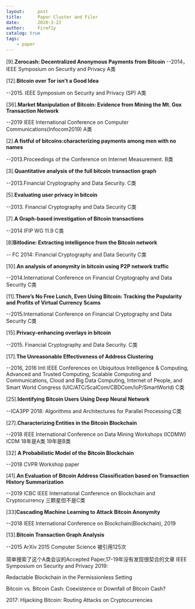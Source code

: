 ```yaml
---
layout:     post
title:      Paper Cluster and Filer
date:       2020-3-22
author:     Firef1y
catalog: true
tags:
    - paper
---
```


[9].**Zerocash: Decentralized Anonymous Payments from Bitcoin**
--2014，IEEE Symposium on Security and Privacy  A类

[12].**Bitcoin over Tor isn't a Good Idea**

--2015. IEEE Symposium on Security and Privacy (SP)  A类

[36].**Market Manipulation of Bitcoin: Evidence from Mining the Mt. Gox Transaction Network**

--2019 IEEE International Conference on Computer Communications(Infocom2019)  A类

[2].**A fistful of bitcoins:characterizing payments among men with no names**

--2013.Proceedings of the Conference on Internet Measurement. B类


[3].**Quantitative analysis of the full bitcoin transaction graph**

--2013.Financial Cryptography and Data Security. C类

[5].**Evaluating user privacy in bitcoin**

--2013. Financial Cryptography and Data Security C类


[7].**A Graph-based  investigation of Bitcoin transactions**

--2014 IFIP WG 11.9 C类

[8]**BitIodine: Extracting intelligence from the Bitcoin network**

-- FC 2014: Financial Cryptography and Data Security C类


[10].**An analysis of anonymity in bitcoin using P2P network traffic**

--2014.International Conference on Financial Cryptography and Data Security C类

[11].**There’s No Free Lunch, Even Using Bitcoin: Tracking the Popularity and Profits of Virtual Currency Scams**

--2015.International Conference on Financial Cryptography and Data Security C类


[15].**Privacy-enhancing overlays in bitcoin**

--2015. Financial Cryptography and Data Security.  C类


[17].**The Unreasonable Effectiveness of Address Clustering**

--2016, 2016 Intl IEEE Conferences on Ubiquitous Intelligence & Computing, Advanced and Trusted Computing, Scalable Computing and Communications, Cloud and Big Data Computing, Internet of People, and Smart World Congress (UIC/ATC/ScalCom/CBDCom/IoP/SmartWorld) C类


[25].**Identifying Bitcoin Users Using Deep Neural Network**

--ICA3PP 2018: Algorithms and Architectures for Parallel Processing  C类


[27].**Characterizing Entities in the Bitcoin Blockchain**

--2018 IEEE International Conference on Data Mining Workshops (ICDMW)  ICDM 18年是A类 19年是B类


[32] **A Probabilistic Model of the Bitcoin Blockchain**

--2018 CVPR Workshop paper


[41].**An Evaluation of Bitcoin Address Classification based on Transaction History Summarization**

--2019 ICBC IEEE International Conference on Blockchain and Cryptocurrency 三颗星但不是C类


[33]**Cascading Machine Learning to Attack Bitcoin Anonymity**

--2018  IEEE International Conference on Blockchain(Blockchain), 2019

[13].**Bitcoin Transaction Graph Analysis**

--2015  ArXiv 2015 Computer Science 被引用125次





简单搜索了这个A类会议的Accepted Paper,17-19年没有发现很契合的文章
IEEE Symposium on Security and Privacy 2019:

Redactable Blockchain in the Permissionless Setting

Bitcoin vs. Bitcoin Cash: Coexistence or Downfall of Bitcoin Cash?

2017:
Hijacking Bitcoin: Routing Attacks on Cryptocurrencies